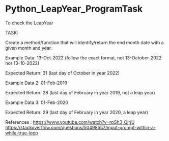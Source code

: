 # Python_LeapYear_ProgramTask
To check the LeapYear

TASK:

Create a method/function that will identify/return the end month date with a given month and year.

Example Data: 13-Oct-2022  (follow the exact format, not 13-October-2022 nor 13-10-2022)

Expected Return: 31 (last day of October in year 2022)

Example Data 2: 01-Feb-2019

Expected Return: 28 (last day of February in year 2019, not a leap year)

Example Data 3: 01-Feb-2020

Expected Return: 29 (last day of February in year 2020, a leap year)


References : https://www.youtube.com/watch?v=rpSh3_QjrjU
            https://stackoverflow.com/questions/50498557/input-prompt-within-a-while-true-loop
            
